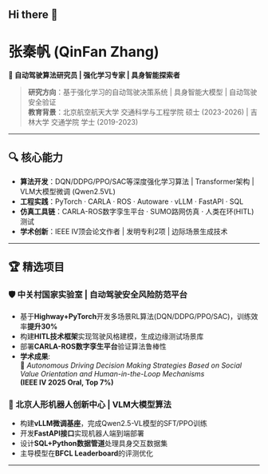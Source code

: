 ## Hi there 👋
# 张秦帆 (QinFan Zhang) 
**🚀 自动驾驶算法研究员 | 强化学习专家 | 具身智能探索者**  
[](mailto:919814644@qq.com)
[](tel:+8615891209272)

> **研究方向**：基于强化学习的自动驾驶决策系统 | 具身智能大模型 | 自动驾驶安全验证  
> **教育背景**：北京航空航天大学 交通科学与工程学院 硕士 (2023-2026) | 吉林大学 交通学院 学士 (2019-2023)

---

## 🔍 核心能力
- **算法开发**：DQN/DDPG/PPO/SAC等深度强化学习算法 | Transformer架构 | VLM大模型微调 (Qwen2.5VL)
- **工程实践**：PyTorch · CARLA · ROS · Autoware · vLLM · FastAPI · SQL 
- **仿真工具链**：CARLA-ROS数字孪生平台 · SUMO路网仿真 · 人类在环(HITL)测试
- **学术创新**：IEEE IV顶会论文作者 | 发明专利2项 | 边际场景生成技术

---

## 🏆 精选项目

### 🛡️ 中关村国家实验室 | 自动驾驶安全风险防范平台 
- 基于**Highway+PyTorch**开发多场景RL算法(DQN/DDPG/PPO/SAC)，训练效率**提升30%**
- 构建**HITL技术框架**实现驾驶风格建模，生成边缘测试场景库
- 部署**CARLA-ROS数字孪生平台**验证算法鲁棒性
- **学术成果**:  
  📄 *Autonomous Driving Decision Making Strategies Based on Social Value Orientation and Human-in-the-Loop Mechanisms*  
  **(IEEE IV 2025 Oral, Top 7%)**

### 🤖 北京人形机器人创新中心 | VLM大模型算法 
- 构建**vLLM微调基座**，完成Qwen2.5-VL模型的SFT/PPO训练
- 开发**FastAPI接口**实现机器人端到端部署
- 设计**SQL+Python数据管道**处理具身交互数据集
- 主导模型在**BFCL Leaderboard**的评测优化

---

<!--
**zhangqf2001/zhangqf2001** is a ✨ _special_ ✨ repository because its `README.md` (this file) appears on your GitHub profile.

Here are some ideas to get you started:

- 🔭 I’m currently working on ...
- 🌱 I’m currently learning ...
- 👯 I’m looking to collaborate on ...
- 🤔 I’m looking for help with ...
- 💬 Ask me about ...
- 📫 How to reach me: ...
- 😄 Pronouns: ...
- ⚡ Fun fact: ...
-->
